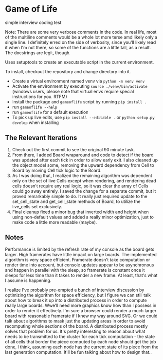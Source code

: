 # Game of Life
simple interview coding test

Note: There are some very verbose comments in the code.  In real life, most of the multiline comments would be a whole lot more terse amd likely only a single line.  I definitely erred on the side of verbosity, since you'll likely read it when I'm not there, so some of the functions are a little tall, as a result.  The docstrings are legit, though.

Uses setuptools to create an executable script in the current environment.

To install, checkout the repository and change directory into it.

* Create a virtual environment named venv via `python -m venv venv`
* Activate the environment by executing `source ./venv/bin/activate` (windows users, please note that virtual envs require special instructions for you.  RTFM)
* Install the package and `gameoflife` script by running `pip install .`
* run `gameoflife --help`
* run `gameoflife` for a default execution
* To pick up live edits, use `pip install --editable .` or `python setup.py develop` when installing

## The Relevant Iterations

1. Check out the first commit to see the original 90 minute task.
1. From there, I added Board wraparound and code to detect if the board was updated after each tick in order to allow early exit. I also cleaned up the object model some, removing the upward dependency from Cell to Board by moving Cell tick logic to the Board.  
1. As I was doing that, I realized the remaining algorithm was dependent only on the set of live Cells except when rendering, and rendering dead cells doesn't require any real logic, so it was clear the array of Cells could go away entirely. I saved the change for a separate commit, but it proved remarkably simple to do. It really just required update to the set_cell_state and get_cell_state methods of Board, to utilize the live_cells set exclusively.    
1. Final cleanup fixed a minor bug that inverted width and height when using non-default values and added a really minor optimization, just to make code a little more readable (maybe).

## Notes

Performance is limited by the refresh rate of my console as the board gets larger.  High framerates have little impact on large boards.  The implemented algorithm is very space efficient. Framerate doesn't take computation or render time into account, but console updates appear to be asynchronous and happen in parallel with the sleep, so framerate is constant once it sleeps for less time than it takes to render a new frame.  At least, that's what I assume is happening.

I realize I've probably pre-empted a bunch of interview discussion by optimizing the algorithm for space efficiency, but I figure we can still talk about how to break it up into a distributed process in order to compute really large boards. Wwe'll need more graphics know how than I possess in order to render it effectively. I'm sure a browser could render a much larger board with reasonable framerate if I knew my way around SVG.  Or we could talk about algorithms to mask just the updating areas in order to avoid recomputing whole sections of the board.  A distributed process mostly solves that problem for us. It's pretty interesting to reason about what needs to be transmitted to the cluster for each tick computation - the state of all cells that border the piece computed by each node should get the job done, I think, assuming each node has the current state of its piece from the last generation computation. It'll be fun talking about how to design that..

